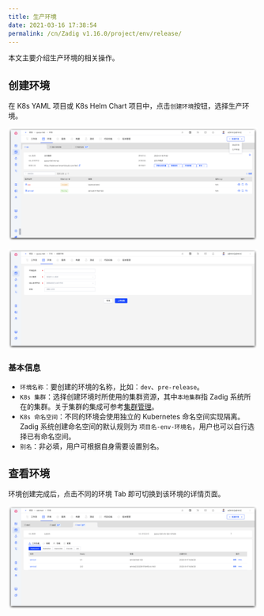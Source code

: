 ```yaml
---
title: 生产环境
date: 2021-03-16 17:38:54
permalink: /cn/Zadig v1.16.0/project/env/release/
---
```


本文主要介绍生产环境的相关操作。

## 创建环境
在 K8s YAML 项目或 K8s Helm Chart 项目中，点击`创建环境`按钮，选择生产环境。

![新建环境](../_images/create_env.png)

![新建环境](../_images/create_env_2.png)


### 基本信息

- `环境名称`：要创建的环境的名称，比如：`dev`、`pre-release`。
- `K8s 集群`：选择创建环境时所使用的集群资源，其中`本地集群`指 Zadig 系统所在的集群。关于集群的集成可参考[集群管理](/cn/Zadig%20v1.16.0/pages/cluster_manage/)。
- `K8s 命名空间`：不同的环境会使用独立的 Kubernetes 命名空间实现隔离。Zadig 系统创建命名空间的默认规则为 `项目名-env-环境名`，用户也可以自行选择已有命名空间。
- `别名`：非必填，用户可根据自身需要设置别名。


## 查看环境

环境创建完成后，点击不同的环境 Tab 即可切换到该环境的详情页面。

![环境详情](../_images/env_detail_prod.png)
